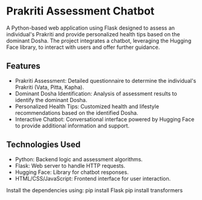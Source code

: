 # Prakriti Assessment Chatbot

A Python-based web application using Flask designed to assess an individual's Prakriti and provide personalized health tips based on the dominant Dosha. The project integrates a chatbot, leveraging the Hugging Face library, to interact with users and offer further guidance.

## Features

- Prakriti Assessment: Detailed questionnaire to determine the individual's Prakriti (Vata, Pitta, Kapha).
- Dominant Dosha Identification: Analysis of assessment results to identify the dominant Dosha.
- Personalized Health Tips: Customized health and lifestyle recommendations based on the identified Dosha.
- Interactive Chatbot: Conversational interface powered by Hugging Face to provide additional information and support.

## Technologies Used

- Python: Backend logic and assessment algorithms.
- Flask: Web server to handle HTTP requests.
- Hugging Face: Library for chatbot responses.
- HTML/CSS/JavaScript: Frontend interface for user interaction.

Install the dependencies using:
pip install Flask
pip install transformers
